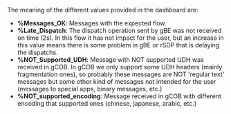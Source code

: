 The meaning of the different values provided in the dashboard are:

* **%Messages_OK**: Messages with the expected flow.
* **%Late_Dispatch**: The dispatch operation sent by gBE was not received on time (2s). In this flow it has not impact for the user, but an increase in this value means there is some problem in gBE or rSDP that is delaying the dispatchs.
* **%NOT_Supported_UDH**: Message with NOT supported UDH was received in gCOB. In gCOB we only support some UDH headers (mainly fragmentation ones), so probably these messages are NOT 'regular text' messages but some other kind of messages not intended for the user (messages to special apps, binary messages, etc.)
* **%NOT_supported_encoding**: Message received in gCOB with different encoding that supported ones (chinese, japanese, arabic, etc.)
